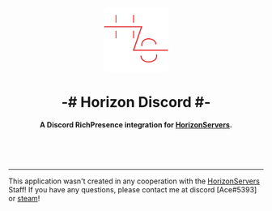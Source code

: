 <p align="center">
    <img src=".images/logo-transparent.png" height="128" />
    <h1 align="center">-# Horizon Discord #-</h1>
    <strong>
         <p align="center">
              A Discord RichPresence integration for  <a href="https://www.horizonservers.net/">HorizonServers</a>.
         </p>
    </strong><br><br>
<br>
</p>

---

This application wasn't created in any cooperation with the [HorizonServers](https://www.horizonservers.net/) Staff! 
If you have any questions, please contact me at discord [Ace#5393] or [steam](https://www.steamcommunity.com/id/main_tryhard)!

